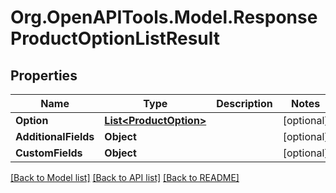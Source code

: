 # Org.OpenAPITools.Model.ResponseProductOptionListResult

## Properties

Name | Type | Description | Notes
------------ | ------------- | ------------- | -------------
**Option** | [**List&lt;ProductOption&gt;**](ProductOption.md) |  | [optional] 
**AdditionalFields** | **Object** |  | [optional] 
**CustomFields** | **Object** |  | [optional] 

[[Back to Model list]](../README.md#documentation-for-models) [[Back to API list]](../README.md#documentation-for-api-endpoints) [[Back to README]](../README.md)

